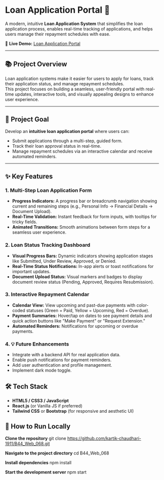 # Loan Application Portal 🚀

A modern, intuitive **Loan Application System** that simplifies the loan application process, enables real-time tracking of applications, and helps users manage their repayment schedules with ease.

🔗 **Live Demo:** [Loan Application Portal](https://loan-sphere.netlify.app/)

---

## 📚 Project Overview

Loan application systems make it easier for users to apply for loans, track their application status, and manage repayment schedules.  
This project focuses on building a seamless, user-friendly portal with real-time updates, interactive tools, and visually appealing designs to enhance user experience.

---

## 🎯 Project Goal

Develop an **intuitive loan application portal** where users can:
- Submit applications through a multi-step, guided form.
- Track their loan approval status in real-time.
- Manage repayment schedules via an interactive calendar and receive automated reminders.

---

## ✨ Key Features

### 1. Multi-Step Loan Application Form
- **Progress Indicators:** A progress bar or breadcrumb navigation showing current and remaining steps (e.g., Personal Info → Financial Details → Document Upload).
- **Real-Time Validation:** Instant feedback for form inputs, with tooltips for tricky fields.
- **Animated Transitions:** Smooth animations between form steps for a seamless user experience.

### 2. Loan Status Tracking Dashboard
- **Visual Progress Bars:** Dynamic indicators showing application stages like Submitted, Under Review, Approved, or Denied.
- **Real-Time Status Notifications:** In-app alerts or toast notifications for important updates.
- **Document Upload Status:** Visual markers and badges to display document review status (Pending, Approved, Requires Resubmission).

### 3. Interactive Repayment Calendar
- **Calendar View:** View upcoming and past-due payments with color-coded statuses (Green = Paid, Yellow = Upcoming, Red = Overdue).
- **Payment Summaries:** Hover/tap on dates to see payment details and quick action buttons like "Make Payment" or "Request Extension."
- **Automated Reminders:** Notifications for upcoming or overdue payments.

### 4. 💡 Future Enhancements
- Integrate with a backend API for real application data.
- Enable push notifications for payment reminders.
- Add user authentication and profile management.
- Implement dark mode toggle.

## 🛠️ Tech Stack

- **HTML5 / CSS3 / JavaScript**
- **React.js** (or Vanilla JS if preferred)
- **Tailwind CSS** or **Bootstrap** (for responsive and aesthetic UI)


## 🚀 How to Run Locally

**Clone the repository**
git clone https://github.com/kartik-chaudhari-1911/B44_Web_068.git

**Navigate to the project directory**
cd B44_Web_068

**Install dependencies**
npm install

**Start the development server**
npm start



